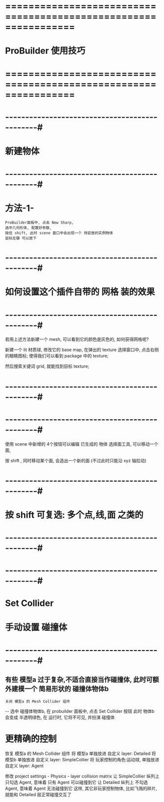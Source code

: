 # ================================================================ #
#                   ProBuilder 使用技巧
# ================================================================ #


# ----------------------------------------------#
#       新建物体 
# ----------------------------------------------#

# 方法-1-
    ProBuilder面板中, 点击 New Sharp, 
    选中几何形体, 配置好参数,
    按住 shift, 此时 scene 窗口中会出现一个 待安放的实例物体
    鼠标左键 可以放下



# ----------------------------------------------#
#    如何设置这个插件自带的 网格 装的效果
# ----------------------------------------------#
若用上述方法新建一个 mesh, 可以看到它的颜色是灰色的, 如何获得网格呢?

新建一个 lit 材质球, 修改它的 base map, 在弹出的 texture 选择窗口中, 点击右侧的眼睛图标;
使得我们可以看到 package 中的 texture;

然后搜索关键词 grid, 就能找到目标 texture;



# ----------------------------------------------#
#       
# ----------------------------------------------#
使用 scene 中新增的 4个按钮可以编辑 已生成的 物体
选择面工具, 可以移动一个面, 

按 shift , 同时移动某个面, 会造出一个新的面
(不过此时只能沿 xyz 轴拉动)


# ----------------------------------------------#
#    按 shift 可复选: 多个点,线,面 之类的
# ----------------------------------------------#




# ----------------------------------------------#
#         Set Collider 
#        手动设置 碰撞体
# ----------------------------------------------#
有些 模型a 过于复杂,不适合直接当作碰撞体, 此时可额外建模一个 简易形状的 碰撞体物体b
--
    关闭 模型a 的 Mesh Collider 组件
--
    选中 碰撞体物体b, 在 probuilder 面板中, 点击 Set Collider 按钮
    此时 物体b 会变成 半透明绿色, 在 运行时, 它将不可见, 并扮演 碰撞体

# 更精确的控制
恢复 模型a 的 Mesh Collider 组件
将 模型a 单独放进 自定义 layer: Detailed
将 模型b 单独放进 自定义 layer: SimpleCollier
将 玩家控制的角色:运动球,  单独放进 自定义 layer: Agent

修改 project settings - Physics - layer collision matrix
    让 SimpleCollier 纵列上 只勾选 Agent, 意味着 只有 Agent 可以碰撞到它
    让 Detailed 纵列上 不勾选 Agent, 意味着 Agent 无法碰撞到它
        这样, 其它非玩家控制物体, 比如飞溅的碎片, 就能和 Detailed 层正常碰撞交互了































